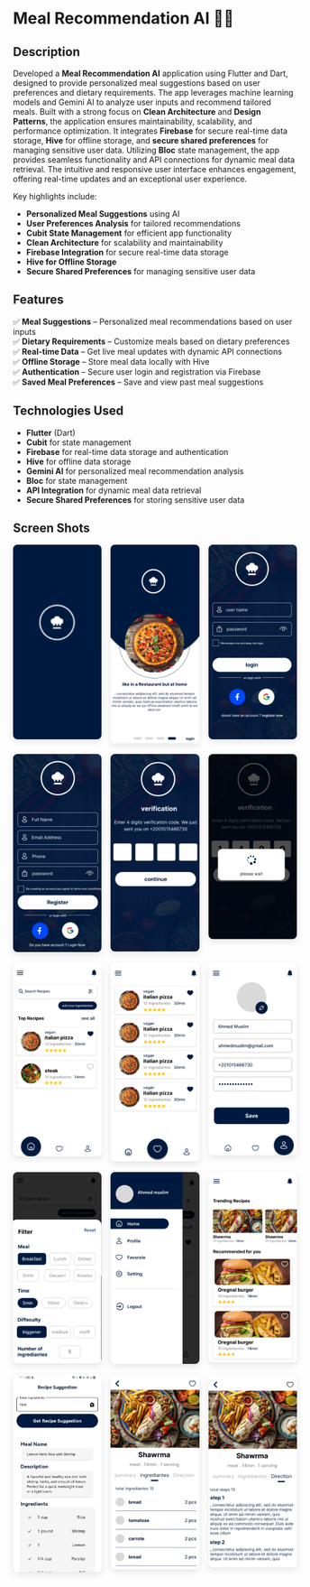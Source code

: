 # Meal Recommendation AI 🍴🤖

## Description  
Developed a **Meal Recommendation AI** application using Flutter and Dart, designed to provide personalized meal suggestions based on user preferences and dietary requirements. The app leverages machine learning models and Gemini AI to analyze user inputs and recommend tailored meals. Built with a strong focus on **Clean Architecture** and **Design Patterns**, the application ensures maintainability, scalability, and performance optimization. It integrates **Firebase** for secure real-time data storage, **Hive** for offline storage, and **secure shared preferences** for managing sensitive user data. Utilizing **Bloc** state management, the app provides seamless functionality and API connections for dynamic meal data retrieval. The intuitive and responsive user interface enhances engagement, offering real-time updates and an exceptional user experience.

Key highlights include:
- **Personalized Meal Suggestions** using AI  
- **User Preferences Analysis** for tailored recommendations  
- **Cubit State Management** for efficient app functionality  
- **Clean Architecture** for scalability and maintainability  
- **Firebase Integration** for secure real-time data storage  
- **Hive for Offline Storage**  
- **Secure Shared Preferences** for managing sensitive user data  

## Features  
✅ **Meal Suggestions** – Personalized meal recommendations based on user inputs  
✅ **Dietary Requirements** – Customize meals based on dietary preferences  
✅ **Real-time Data** – Get live meal updates with dynamic API connections  
✅ **Offline Storage** – Store meal data locally with Hive  
✅ **Authentication** – Secure user login and registration via Firebase  
✅ **Saved Meal Preferences** – Save and view past meal suggestions  

## Technologies Used  
- **Flutter** (Dart)  
- **Cubit** for state management  
- **Firebase** for real-time data storage and authentication  
- **Hive** for offline data storage  
- **Gemini AI** for personalized meal recommendation analysis  
- **Bloc** for state management  
- **API Integration** for dynamic meal data retrieval  
- **Secure Shared Preferences** for storing sensitive user data  

## Screen Shots 
<style>
  /* General Grid Layout */
  .image-grid {
    display: grid;
    grid-template-columns: repeat(3, 1fr);
    gap: 16px;
    margin-top: 16px;
  }

  /* Image Styling */
  .image-grid img {
    width: 100%;
    height: auto;
    border-radius: 8px;
    box-shadow: 0 4px 12px rgba(0, 0, 0, 0.1);
  }

  /* Responsive Design for Tablets */
  @media (max-width: 768px) {
    .image-grid {
      grid-template-columns: repeat(2, 1fr);
    }
  }

  /* Responsive Design for Mobile */
  @media (max-width: 480px) {
    .image-grid {
      grid-template-columns: 1fr;
    }
  }
</style>

<!-- Image Grid Section -->
<div class="image-grid">
  <div>
    <img src="screenshots/splach.png" alt="Splash Screen" />
  </div>
  <div>
    <img src="screenshots/onboarding.png" alt="Onboarding Screen" />
  </div>
  <div>
    <img src="screenshots/sign_in.png" alt="Sign In Screen" />
  </div>
</div>

<div class="image-grid">
  <div>
    <img src="screenshots/sign_up.png" alt="Sign Up Screen" />
  </div>
  <div>
    <img src="screenshots/otp.png" alt="Otp Screen" />
  </div>
  <div>
    <img src="screenshots/confirm.png" alt="Confirm Screen" />
  </div>
</div>

<div class="image-grid">
  <div>
    <img src="screenshots/home.png" alt="Home Screen" />
  </div>
  <div>
    <img src="screenshots/fav.png" alt="Fav Screen" />
  </div>
  <div>
    <img src="screenshots/profile.png" alt="Profile Screen" />
  </div>
</div>

<div class="image-grid">
  <div>
    <img src="screenshots/filtter.png" alt="Filter Screen" />
  </div>
  <div>
    <img src="screenshots/side_bar.png" alt="Side Bar Screen" />
  </div>
  <div>
    <img src="screenshots/see_all.png" alt="See All Screen" />
  </div>
</div>

<div class="image-grid">
  <div>
    <img src="screenshots/ai_recmmondation.jpg" alt="Gemini Ai Screen" />
  </div>
  <div>
    <img src="screenshots/meal_detail.png" alt="Meal Detail Screen" />
  </div>
  <div>
    <img src="screenshots/meal_detail2.png" alt="Meal Detail Screen" />
  </div>
</div>





